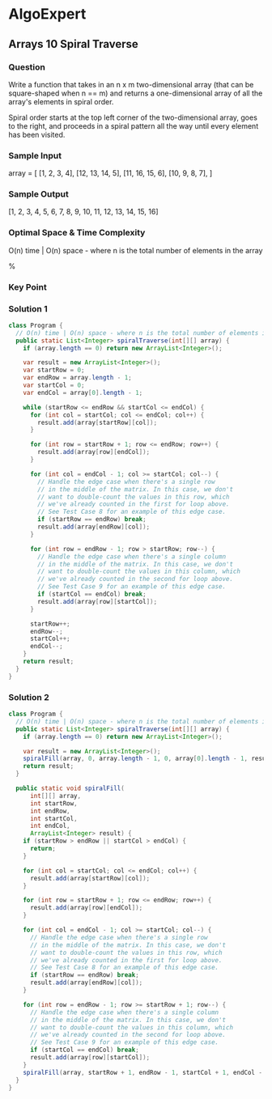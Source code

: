 # AlgoExpert

## Arrays 10 Spiral Traverse

### Question

Write a function that takes in an n x m two-dimensional array (that can be square-shaped when n == m) and returns a one-dimensional array of all the array's elements in spiral order.

Spiral order starts at the top left corner of the two-dimensional array, goes to the right, and proceeds in a spiral pattern all the way until every element has been visited.

### Sample Input

array = [
  [1,   2,  3, 4],
  [12, 13, 14, 5],
  [11, 16, 15, 6],
  [10,  9,  8, 7],
]

### Sample Output

[1, 2, 3, 4, 5, 6, 7, 8, 9, 10, 11, 12, 13, 14, 15, 16]

### Optimal Space & Time Complexity

O(n) time | O(n) space - where n is the total number of elements in the array

%

### Key Point

### Solution 1

```java
class Program {
  // O(n) time | O(n) space - where n is the total number of elements in the array
  public static List<Integer> spiralTraverse(int[][] array) {
    if (array.length == 0) return new ArrayList<Integer>();

    var result = new ArrayList<Integer>();
    var startRow = 0;
    var endRow = array.length - 1;
    var startCol = 0;
    var endCol = array[0].length - 1;

    while (startRow <= endRow && startCol <= endCol) {
      for (int col = startCol; col <= endCol; col++) {
        result.add(array[startRow][col]);
      }

      for (int row = startRow + 1; row <= endRow; row++) {
        result.add(array[row][endCol]);
      }

      for (int col = endCol - 1; col >= startCol; col--) {
        // Handle the edge case when there's a single row
        // in the middle of the matrix. In this case, we don't
        // want to double-count the values in this row, which
        // we've already counted in the first for loop above.
        // See Test Case 8 for an example of this edge case.
        if (startRow == endRow) break;
        result.add(array[endRow][col]);
      }

      for (int row = endRow - 1; row > startRow; row--) {
        // Handle the edge case when there's a single column
        // in the middle of the matrix. In this case, we don't
        // want to double-count the values in this column, which
        // we've already counted in the second for loop above.
        // See Test Case 9 for an example of this edge case.
        if (startCol == endCol) break;
        result.add(array[row][startCol]);
      }

      startRow++;
      endRow--;
      startCol++;
      endCol--;
    }
    return result;
  }
}

```

### Solution 2

```java
class Program {
  // O(n) time | O(n) space - where n is the total number of elements in the array
  public static List<Integer> spiralTraverse(int[][] array) {
    if (array.length == 0) return new ArrayList<Integer>();

    var result = new ArrayList<Integer>();
    spiralFill(array, 0, array.length - 1, 0, array[0].length - 1, result);
    return result;
  }

  public static void spiralFill(
      int[][] array,
      int startRow,
      int endRow,
      int startCol,
      int endCol,
      ArrayList<Integer> result) {
    if (startRow > endRow || startCol > endCol) {
      return;
    }

    for (int col = startCol; col <= endCol; col++) {
      result.add(array[startRow][col]);
    }

    for (int row = startRow + 1; row <= endRow; row++) {
      result.add(array[row][endCol]);
    }

    for (int col = endCol - 1; col >= startCol; col--) {
      // Handle the edge case when there's a single row
      // in the middle of the matrix. In this case, we don't
      // want to double-count the values in this row, which
      // we've already counted in the first for loop above.
      // See Test Case 8 for an example of this edge case.
      if (startRow == endRow) break;
      result.add(array[endRow][col]);
    }

    for (int row = endRow - 1; row >= startRow + 1; row--) {
      // Handle the edge case when there's a single column
      // in the middle of the matrix. In this case, we don't
      // want to double-count the values in this column, which
      // we've already counted in the second for loop above.
      // See Test Case 9 for an example of this edge case.
      if (startCol == endCol) break;
      result.add(array[row][startCol]);
    }
    spiralFill(array, startRow + 1, endRow - 1, startCol + 1, endCol - 1, result);
  }
}

```
